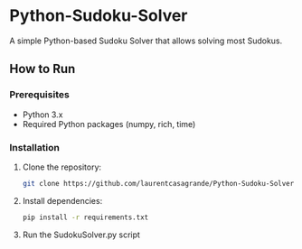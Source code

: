 # Python-Sudoku-Solver

A simple Python-based Sudoku Solver that allows solving most Sudokus.

## How to Run

### Prerequisites

- Python 3.x
- Required Python packages (numpy, rich, time)

### Installation

1. Clone the repository:

   ```bash
   git clone https://github.com/laurentcasagrande/Python-Sudoku-Solver.git
   
2. Install dependencies:
   
   ```bash
   pip install -r requirements.txt

3. Run the SudokuSolver.py script
